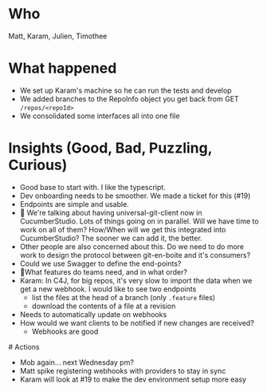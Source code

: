 # Who

Matt, Karam, Julien, Timothee

# What happened

- We set up Karam's machine so he can run the tests and develop
- We added branches to the RepoInfo object you get back from GET `/repos/<repoId>`
- We consolidated some interfaces all into one file

# Insights (Good, Bad, Puzzling, Curious)

- Good base to start with. I like the typescript.
- Dev onboarding needs to be smoother. We made a ticket for this (#19)
- Endpoints are simple and usable.
- 🤔 We're talking about having universal-git-client now in CucumberStudio. Lots of things going on in parallel. Will we have time to work on all of them? How/When will we get this integrated into CucumberStudio? The sooner we can add it, the better.
- Other people are also concerned about this. Do we need to do more work to design the protocol between git-en-boite and it's consumers?
- Could we use Swagger to define the end-points?
- 🤔What features do teams need, and in what order?
- Karam: In C4J, for big repos, it's very slow to import the data when we get a new webhook. I would like to see two endpoints
  - list the files at the head of a branch (only `.feature` files)
  - download the contents of a file at a revision
- Needs to automatically update on webhooks
- How would we want clients to be notified if new changes are received?
  - Webhooks are good

# Actions

- Mob again... next Wednesday pm?
- Matt spike registering webhooks with providers to stay in sync
- Karam will look at #19 to make the dev environment setup more easy
